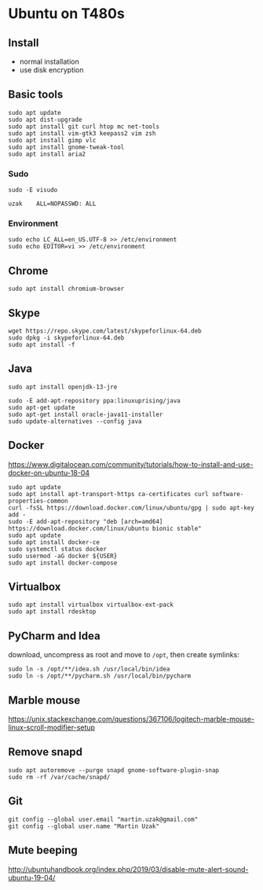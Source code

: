 # Ubuntu on T480s

## Install
* normal installation
* use disk encryption

## Basic tools

    sudo apt update
    sudo apt dist-upgrade
    sudo apt install git curl htop mc net-tools
    sudo apt install vim-gtk3 keepass2 vim zsh
    sudo apt install gimp vlc
    sudo apt install gnome-tweak-tool
    sudo apt install aria2

### Sudo

    sudo -E visudo

`uzak    ALL=NOPASSWD: ALL`

### Environment

    sudo echo LC_ALL=en_US.UTF-8 >> /etc/environment
    sudo echo EDITOR=vi >> /etc/environment

## Chrome

    sudo apt install chromium-browser


## Skype

    wget https://repo.skype.com/latest/skypeforlinux-64.deb
    sudo dpkg -i skypeforlinux-64.deb
    sudo apt install -f

## Java
    sudo apt install openjdk-13-jre

    sudo -E add-apt-repository ppa:linuxuprising/java
    sudo apt-get update
    sudo apt-get install oracle-java11-installer
    sudo update-alternatives --config java

## Docker
https://www.digitalocean.com/community/tutorials/how-to-install-and-use-docker-on-ubuntu-18-04

    sudo apt update
    sudo apt install apt-transport-https ca-certificates curl software-properties-common
    curl -fsSL https://download.docker.com/linux/ubuntu/gpg | sudo apt-key add -
    sudo -E add-apt-repository "deb [arch=amd64] https://download.docker.com/linux/ubuntu bionic stable"
    sudo apt update
    sudo apt install docker-ce
    sudo systemctl status docker
    sudo usermod -aG docker ${USER}
    sudo apt install docker-compose

## Virtualbox

    sudo apt install virtualbox virtualbox-ext-pack
    sudo apt install rdesktop

## PyCharm and Idea
download, uncompress as root and move to `/opt`, then create symlinks:

    sudo ln -s /opt/**/idea.sh /usr/local/bin/idea
    sudo ln -s /opt/**/pycharm.sh /usr/local/bin/pycharm

## Marble mouse

https://unix.stackexchange.com/questions/367106/logitech-marble-mouse-linux-scroll-modifier-setup

## Remove snapd

	sudo apt autoremove --purge snapd gnome-software-plugin-snap
	sudo rm -rf /var/cache/snapd/

## Git

    git config --global user.email "martin.uzak@gmail.com"
    git config --global user.name "Martin Uzak"

## Mute beeping

http://ubuntuhandbook.org/index.php/2019/03/disable-mute-alert-sound-ubuntu-19-04/
